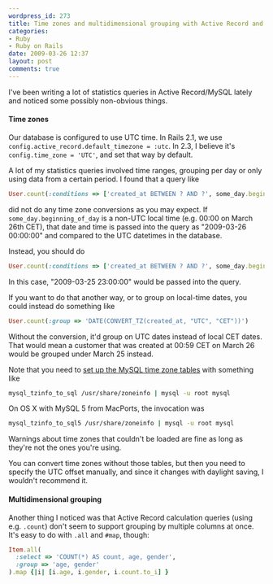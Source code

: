 ```yaml
---
wordpress_id: 273
title: Time zones and multidimensional grouping with Active Record and MySQL
categories:
- Ruby
- Ruby on Rails
date: 2009-03-26 12:37
layout: post
comments: true
---
```

I've been writing a lot of statistics queries in Active Record/MySQL lately and noticed some possibly non-obvious things.

<h4>Time zones</h4>

Our database is configured to use UTC time. In Rails 2.1, we use <code>config.active_record.default_timezone = :utc</code>. In 2.3, I believe it's <code>config.time_zone = 'UTC'</code>, and set that way by default.

A lot of my statistics queries involved time ranges, grouping per day or only using data from a certain period. I found that a query like

``` ruby
User.count(:conditions => ['created_at BETWEEN ? AND ?', some_day.beginning_of_day, some_day.end_of_day])
```
did not do any time zone conversions as you may expect. If <code>some_day.beginning_of_day</code> is a non-UTC local time (e.g. 00:00 on March 26th CET), that date and time is passed into the query as "2009-03-26 00:00:00" and compared to the UTC datetimes in the database.

Instead, you should do

``` ruby
User.count(:conditions => ['created_at BETWEEN ? AND ?', some_day.beginning_of_day.utc, some_day.end_of_day.utc])
```
In this case, "2009-03-25 23:00:00" would be passed into the query.

If you want to do that another way, or to group on local-time dates, you could instead do something like

``` ruby
User.count(:group => 'DATE(CONVERT_TZ(created_at, "UTC", "CET"))')
```

Without the conversion, it'd group on UTC dates instead of local CET dates. That would mean a customer that was created at 00:59 CET on March 26 would be grouped under March 25 instead.

Note that you need to <a href="http://dev.mysql.com/doc/refman/5.1/en/time-zone-support.html">set up the MySQL time zone tables</a> with something like

``` bash
mysql_tzinfo_to_sql /usr/share/zoneinfo | mysql -u root mysql
```
On OS X with MySQL 5 from MacPorts, the invocation was

``` bash
mysql_tzinfo_to_sql5 /usr/share/zoneinfo | mysql -u root mysql
```

Warnings about time zones that couldn't be loaded are fine as long as they're not the ones you're using.

You can convert time zones without those tables, but then you need to specify the UTC offset manually, and since it changes with daylight saving, I wouldn't recommend it.

<h4>Multidimensional grouping</h4>

Another thing I noticed was that Active Record calculation queries (using e.g. <code>.count</code>) don't seem to support grouping by multiple columns at once. It's easy to do with <code>.all</code> and <code>#map</code>, though:

``` ruby
Item.all(
  :select => 'COUNT(*) AS count, age, gender',
  :group => 'age, gender'
).map {|i| [i.age, i.gender, i.count.to_i] }
```
